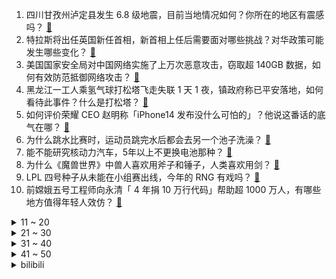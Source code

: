 1. 四川甘孜州泸定县发生 6.8 级地震，目前当地情况如何？你所在的地区有震感吗？ [:link:](https://www.zhihu.com/question/551889682)
2. 特拉斯将出任英国新任首相，新首相上任后需要面对哪些挑战？对华政策可能发生哪些变化？ [:link:](https://www.zhihu.com/question/551797709)
3. 美国国家安全局对中国网络实施了上万次恶意攻击，窃取超 140GB 数据，如何有效防范抵御网络攻击？ [:link:](https://www.zhihu.com/question/551874061)
4. 黑龙江一工人乘氢气球打松塔飞走失联 1 天 1 夜，镇政府称已平安落地，如何看待此事件？什么是打松塔？ [:link:](https://www.zhihu.com/question/551864626)
5. 如何评价荣耀 CEO 赵明称「iPhone14 发布没什么可怕的」？他说这番话的底气在哪？ [:link:](https://www.zhihu.com/question/551923560)
6. 为什么跳水比赛时，运动员跳完水后都会去另一个池子洗澡？ [:link:](https://www.zhihu.com/question/20393628)
7. 能不能研究核动力汽车，5年以上不更换电池那种？ [:link:](https://www.zhihu.com/question/549668847)
8. 为什么《魔兽世界》中兽人喜欢用斧子和锤子，人类喜欢用剑？ [:link:](https://www.zhihu.com/question/535598329)
9. LPL 四号种子从未能在小组赛出线，今年的 RNG 有戏吗？ [:link:](https://www.zhihu.com/question/551876999)
10. 前嫦娥五号工程师向永清「 4 年捐 10 万行代码」帮助超 1000 万人，有哪些地方值得年轻人效仿？ [:link:](https://www.zhihu.com/question/551887004)
<details>
<summary>11 ~ 20</summary>

11. 高考数学只考了 57 分，今年复读怎么才能提高到 130？ [:link:](https://www.zhihu.com/question/551641426)
12. 《琅琊榜》最后夏江在殿前对质指认梅长苏就是林殊时，为啥皇帝没杀了林殊？ [:link:](https://www.zhihu.com/question/511741279)
13. 为什么美国电影中男人刮胡子大都是用手动剃须刀而不是电动的？ [:link:](https://www.zhihu.com/question/19957079)
14. S12 全球总决赛 LPL 四支队伍有希望能挺到决赛吗？ [:link:](https://www.zhihu.com/question/551827997)
15. 显示器价格差异那么大，它们之间有什么区别？ [:link:](https://www.zhihu.com/question/551150606)
16. 云南某校 536 名学生视力全部 5.0 或以上，居家学习、「电子刺客」下，如何避免近视低龄化趋势？ [:link:](https://www.zhihu.com/question/551871564)
17. 人到中年，你觉得生活重要？还是孩子重要？ [:link:](https://www.zhihu.com/question/544422689)
18. 两个孕妇打架，算不算两个孩子开EVA对战？ [:link:](https://www.zhihu.com/question/543433662)
19. 深圳警方通报港星黄竣锋餐厅遇袭，被连砍三刀，目前伤情稳定，嫌疑人将面临哪些处罚？ [:link:](https://www.zhihu.com/question/551636612)
20. 孩子3岁，身为母亲，家庭条件没有多数家庭条件好，学历也没有大多数人家高，我怎么做才能把孩子教育的更好？ [:link:](https://www.zhihu.com/question/551854631)
</details>
<details>
<summary>21 ~ 30</summary>

21. 大学生平价水乳有哪些可以选择？ [:link:](https://www.zhihu.com/question/54736638)
22. 外交部称「美国长期无差别监听中国手机用户」，还有哪些信息可以关注？ [:link:](https://www.zhihu.com/question/551917146)
23. 有哪些看起来不起眼，其实含金量很高的职业？ [:link:](https://www.zhihu.com/question/548689516)
24. 假如你须在马钰、郭襄、玄慈、陈近南、莫大（均默认40岁）中择一拜师，否则就被抓去当太监，你会怎么选？ [:link:](https://www.zhihu.com/question/551891633)
25. 如何评价许嵩作曲、方文山作词的歌曲《纸上雪》? [:link:](https://www.zhihu.com/question/551657454)
26. 国铁集团负债破 6 万亿元大关，如何看待这一数据？高铁为什么会亏这么多钱？ [:link:](https://www.zhihu.com/question/551176432)
27. 《拯救大兵瑞恩》中牺牲八个人拯救一个人到底值不值？ [:link:](https://www.zhihu.com/question/24372271)
28. 如何看待主播芜湖大司马玩《绝地求生》被蓝洞判定为使用外挂连续封禁？ [:link:](https://www.zhihu.com/question/551651330)
29. 美前检察官称「特朗普可能已卖掉白宫机密文件，应立即被逮捕」，如属实，特朗普将面临什么？ [:link:](https://www.zhihu.com/question/551866875)
30. 英国迎来第三位女首相，「新铁娘子」特拉斯能否继承撒切尔「衣钵」将英国拽出当前泥潭？ [:link:](https://www.zhihu.com/question/551945367)
</details>
<details>
<summary>31 ~ 40</summary>

31. 四川雅安发布公告，泸定地震雅安灾区面向社会接收救灾捐赠，目前需要哪些帮助？目前情况如何？ [:link:](https://www.zhihu.com/question/551977045)
32. 冒泡赛 Doinb 纯肉瑞兹领先小虎输出装塞拉斯 3765 点伤害，这是英雄问题还是选手原因？ [:link:](https://www.zhihu.com/question/551872107)
33. 长沙种出 2 米 2 高巨型稻致敬袁隆平，这种水稻是如何培育的？ [:link:](https://www.zhihu.com/question/551625669)
34. 中国外交部第 33 任新闻发言人毛宁亮相记者会，对她你有哪些了解？还有哪些信息值得关注？ [:link:](https://www.zhihu.com/question/551906773)
35. 五年以后计算机就业形势会怎样? [:link:](https://www.zhihu.com/question/548555074)
36. 湘雅二院持续自查自纠，15 名医护人员违规被罚，取消两主任医生医疗资质，如何看待这一结果？ [:link:](https://www.zhihu.com/question/551926013)
37. 高考志愿填报失误是一种什么体验？ [:link:](https://www.zhihu.com/question/63096139)
38. 你什么时候发现真的有天赋差距的? [:link:](https://www.zhihu.com/question/531148965)
39. 你对钱有概念吗？ [:link:](https://www.zhihu.com/question/551819698)
40. 是继续上学还是打工？ [:link:](https://www.zhihu.com/question/551490885)
</details>
<details>
<summary>41 ~ 50</summary>

41. 假想和一台电动车一起穿越到不可能的地方会怎样？ [:link:](https://www.zhihu.com/question/550822744)
42. 考研英语二怎么复习才能上80+？ [:link:](https://www.zhihu.com/question/540387593)
43. 大渡河一级支流湾东河断流引发堰塞湖，危害如何？该如何应对？地震还易引发哪些次生灾害？ [:link:](https://www.zhihu.com/question/551977827)
44. 建筑抗震等级、抗震设防烈度、地震震级三者之间有什么区别和联系？ [:link:](https://www.zhihu.com/question/23801840)
45. 订单班职校生只有 20% 去对口企业，反映了哪些问题？校企合作如何有效对接产业需求？ [:link:](https://www.zhihu.com/question/551860525)
46. 9月5日，四川泸定县附近发生 6.8 级左右地震， 雅安石棉县发生 4.2 级地震，当地情况如何？ [:link:](https://www.zhihu.com/question/551889769)
47. 咖啡重要还是睡半小时重要？ [:link:](https://www.zhihu.com/question/546496063)
48. 在迷茫的低谷期，自己应该要怎么做，该怎么办？ [:link:](https://www.zhihu.com/question/551685672)
49. 海清在《隐入尘烟》中的表演怎么样？ [:link:](https://www.zhihu.com/question/551228303)
50. 四川甘孜州将州级地震应急响应调整为一级，这意味着什么？各机构确定地震应急响应级别的标准是什么？ [:link:](https://www.zhihu.com/question/551956364)
</details><details>
<summary>bilibili</summary>

1. 卸载！！！！！ [:link:](//www.bilibili.com/video/BV1AK411f7KR)
2. 【医案寻踪】无糖饮料越喝越胖？全网唯一一个敢说实话的人... [:link:](//www.bilibili.com/video/BV1TV4y1p7GK)
3. 【火焰醉枪】卧槽！这火焰枪竟然不是特效，30个小时匠心制作…… [:link:](//www.bilibili.com/video/BV1yW4y1q78t)
4. 我又开始玩梗了，而且还进去了。 [:link:](//www.bilibili.com/video/BV19P411V7Kz)
5. 讲个自己的离谱事情 [:link:](//www.bilibili.com/video/BV1oe4y1d7um)
6. 离谱到家了！两社恐挑战去7个UP主家零元购！ [:link:](//www.bilibili.com/video/BV1Ja41137BA)
7. 听说《荔枝烤鸡》很美味，到底是纯属娱乐还是确有此事？ [:link:](//www.bilibili.com/video/BV1pP411V7x6)
8. 格斗运动员最怕什么不是强大的对手而是赛前不让喝水，林荷琴vs平田树赛前36小时备战记录。 [:link:](//www.bilibili.com/video/BV1pa41137zp)
9. 科目三：作毙 [:link:](//www.bilibili.com/video/BV1PG4y1r7JX)
10. 学生时代最全攻略书！B站最牛的学习资源都在这儿！学习方法/中学/大学/研究生/考证/留学/成长/求职 | 开学解惑图鉴 [:link:](//www.bilibili.com/video/BV1rY4y1T7Lk)
<details>
<summary>11 ~ 20</summary>

11. 老板？架空啦！ [:link:](//www.bilibili.com/video/BV1BD4y1B7ji)
12. 【英雄联盟】陈奕迅《孤勇者》全球首唱SHOW [:link:](//www.bilibili.com/video/BV1qd4y1G7zJ)
13. 家里有游乐园？【杜海皇】 [:link:](//www.bilibili.com/video/BV1ae4y1d7z8)
14. 大！脑 ！充！ 血！ [:link:](//www.bilibili.com/video/BV1de411g7U6)
15. 压力大，容易emo，做什么事都没有兴趣，强烈建议看看这部电影 [:link:](//www.bilibili.com/video/BV1Fg411S7xG)
16. 【苏星河】我的这个微信，你们没人用过 [:link:](//www.bilibili.com/video/BV1tV4y1H72k)
17. B站首发！实拍立体机动装置正式起飞！那些被我们放弃的梦，总有一天会再次点亮！ [:link:](//www.bilibili.com/video/BV1Nt4y177Lj)
18. 三代毒品同框，会是什么样的命运？ [:link:](//www.bilibili.com/video/BV17U4y1z7nc)
19. 专家下地铺地毯？我来说句公道话 [:link:](//www.bilibili.com/video/BV1At4y177nv)
20. 纠错指南 [:link:](//www.bilibili.com/video/BV1ZK411Z7DY)
</details>
<details>
<summary>21 ~ 30</summary>

21. 妖怪要有我这速度，也不至于吃不上唐僧肉了 [:link:](//www.bilibili.com/video/BV1fe4y1d79d)
22. 老师教给我的不只是知识，还有爱~ [:link:](//www.bilibili.com/video/BV15U4y1z7GT)
23. 祖先的玩意传到今天，手艺传承可别间断 [:link:](//www.bilibili.com/video/BV1Ee4y1h7fc)
24. 用超轻黏土捏一个小奶牛 [:link:](//www.bilibili.com/video/BV1pB4y157Bh)
25. 【许嵩x方文山】神仙组合！“嵩山”联手创作新歌《纸上雪》 [:link:](//www.bilibili.com/video/BV16d4y1G7tY)
26. 爱人过着过着就散了，加拿大人走着走着就熟了 [:link:](//www.bilibili.com/video/BV1sP411V7M2)
27. 【原神动画】荧：这玩意比弓箭好用多了 [:link:](//www.bilibili.com/video/BV1fG4y167VZ)
28. 羊 肉 天 花 板 [:link:](//www.bilibili.com/video/BV1tV4y1p7ux)
29. 街头碳水大师：这玩意怎么可能不好吃呢？！ [:link:](//www.bilibili.com/video/BV1fe411g7F5)
30. 这《叮叮当当》，真是太刑了！ [:link:](//www.bilibili.com/video/BV1Zt4y1E7mU)
</details>
<details>
<summary>31 ~ 40</summary>

31. 抽空去了趟新疆，大家帮忙看看这个背景假不假 [:link:](//www.bilibili.com/video/BV1ce41137Kx)
32. 鸡 [:link:](//www.bilibili.com/video/BV1PN4y1F7Hk)
33. 招安？招甚鸟安！李逵灵魂拷问震惊梁山！《水浒传》P37 [:link:](//www.bilibili.com/video/BV16Y4y1T7Z8)
34. 上海猩猩哥居然这样欢迎贵阳猩猩哥？！【头大挑战ep02-中国BOY超级大猩猩】 [:link:](//www.bilibili.com/video/BV1Me41137rX)
35. 我们管这叫军训，外国人管这叫实兵演习！ [:link:](//www.bilibili.com/video/BV1DP4y1o7y1)
36. 钟离：之前也妹说要收钱啊？？ [:link:](//www.bilibili.com/video/BV1j14y1s7yH)
37. 没有不上镜的人，只有不会引导的摄影师 [:link:](//www.bilibili.com/video/BV1de411g71e)
38. 来华30年，我终于拿到了中国绿卡！ [:link:](//www.bilibili.com/video/BV1f14y1W7BU)
39. 当你开学后发现自己的舍友是个电竞职业选手时 [:link:](//www.bilibili.com/video/BV17d4y1R7oT)
40. 小猫咪们似乎明白了店里即将发生的一切… [:link:](//www.bilibili.com/video/BV1bd4y1R7Ki)
</details>
<details>
<summary>41 ~ 50</summary>

41. 😂日本花火大会的背后，全是汗水和泪水！懂得扣懂！ [:link:](//www.bilibili.com/video/BV1kG4y167Qw)
42. 圆梦童年！挑战1W元通关美食大战老鼠！#1 [:link:](//www.bilibili.com/video/BV1mg411U7Re)
43. 谁能吃空这一盆，立马入职！ [:link:](//www.bilibili.com/video/BV12K411Z7ET)
44. 关于羊要吃人这件事你怎么看 [:link:](//www.bilibili.com/video/BV1ot4y1j7eh)
45. 来，小夫，给他整个活！ [:link:](//www.bilibili.com/video/BV1aU4y1z7ja)
46. 找工作遇到的全是新套路？【慧小媛】feat.AKA舅妈 [:link:](//www.bilibili.com/video/BV1yP411V7kx)
47. 评分5.7！如此垃圾的结尾！假面骑士Revice完结吐槽 [:link:](//www.bilibili.com/video/BV18V4y1p7JQ)
48. 不行了，我们真的土飞天了！！！ [:link:](//www.bilibili.com/video/BV1ga41137Gs)
49. 你们要的没有小姐姐版来了 [:link:](//www.bilibili.com/video/BV16D4y1679R)
50. 为什么要支持白象方便面？这就是原因 [:link:](//www.bilibili.com/video/BV1FD4y1z7ro)
</details>
<details>
<summary>51 ~ 60</summary>

51. 自助餐吃米饭才叫硬实力 [:link:](//www.bilibili.com/video/BV1wd4y1V7As)
52. 什么是服主？他说...... [:link:](//www.bilibili.com/video/BV1cg411S7Zo)
53. 德国室友: 我为什么没在中国上学！！ [:link:](//www.bilibili.com/video/BV12d4y1G74H)
54. 全国统一的军训吐槽！社恐与社牛的神奇友谊？！ [:link:](//www.bilibili.com/video/BV1bP411V7NQ)
55. 全世界最珍贵的西班牙红魔虾！140元1只！到底好不好吃？ [:link:](//www.bilibili.com/video/BV19W4y1q7ZT)
56. 在猫面前崩溃过一次之后，好像明白了养宠物的意义…… [:link:](//www.bilibili.com/video/BV1me4y1d7BV)
57. 《 老 子 不 给 》日语整活版！ [:link:](//www.bilibili.com/video/BV1pe41137wE)
58. 销冠如何应对还价 [:link:](//www.bilibili.com/video/BV1he4y1Y7Xo)
59. 我好像，把自己弄丢了。 [:link:](//www.bilibili.com/video/BV1p14y1s7np)
60. 物资准备好，即刻启程 [:link:](//www.bilibili.com/video/BV1qG411G7Co)
</details>
<details>
<summary>61 ~ 70</summary>

61. 乙游穿搭现实版 [:link:](//www.bilibili.com/video/BV1j14y1s7AR)
62. 有正常人吗？快来管管吧！！ [:link:](//www.bilibili.com/video/BV1jd4y1V7bp)
63. 《 中 式 炸 鸡 》 [:link:](//www.bilibili.com/video/BV1YW4y1q7QR)
64. 【时代少年团】《哪吒》练习室版 [:link:](//www.bilibili.com/video/BV1yt4y1j7RW)
65. 花一年时间才找到的巨大玫瑰龙，掰开脑壳的瞬间，我惊呆了 [:link:](//www.bilibili.com/video/BV1sa411373Q)
66. 我们家人做擅长的就是采蘑菇了。 [:link:](//www.bilibili.com/video/BV1Ae41137LU)
67. 全员Kpop！这还拿不下你？！ [:link:](//www.bilibili.com/video/BV1zG411G7tQ)
68. BLACKPINK《PINK VENOM》全曲翻跳｜MV灵感10套换装｜原相机无滤镜不拉腿 [:link:](//www.bilibili.com/video/BV1Qt4y1j7dx)
69. 帮我看看这玩意儿是不是真原神？ [:link:](//www.bilibili.com/video/BV18B4y1g7ea)
70. 当凉湉子家破产是什么体验 [:link:](//www.bilibili.com/video/BV1Ge411377Q)
</details>
<details>
<summary>71 ~ 80</summary>

71. 狼人傻2 [:link:](//www.bilibili.com/video/BV1nd4y1R7UB)
72. 大堂经理去新店示威 [:link:](//www.bilibili.com/video/BV1yW4y1q7A7)
73. 大悦，你听妈狡辩... [:link:](//www.bilibili.com/video/BV1oP411V7n9)
74. 绑架公主不改名一家 [:link:](//www.bilibili.com/video/BV12d4y1G723)
75. 第一次和喜欢的人出COS是种怎样的体验？ [:link:](//www.bilibili.com/video/BV19B4y1g746)
76. 无论什么事，你妈一让你干，马上就不想干了 [:link:](//www.bilibili.com/video/BV1Nt4y177RG)
77. 【TRN平行宇宙】锦衣特战连 22式作训服换装视频流出 [:link:](//www.bilibili.com/video/BV1EK411f7v5)
78. 耗时半年制作！我的世界动画-开篇【蛮荒】 [:link:](//www.bilibili.com/video/BV1oP411V7Qm)
79. 假如人生是24小时制的，你喜欢哪一刻呢？ [:link:](//www.bilibili.com/video/BV1e14y1s7vt)
80. 对不起！实在太好笑了！【不要笑挑战】 [:link:](//www.bilibili.com/video/BV1nV4y1p7BD)
</details>
<details>
<summary>81 ~ 90</summary>

81. 不如跳舞 [:link:](//www.bilibili.com/video/BV1HB4y1G7Ly)
82. 只强是什么梗【梗指南】 [:link:](//www.bilibili.com/video/BV1eG411G7Fe)
83. 回答一波大家近期以来的疑问 [:link:](//www.bilibili.com/video/BV1ve4y1d7n8)
84. 圆形违反了物理定律，根本不可能存在 [:link:](//www.bilibili.com/video/BV16P4y1o7CZ)
85. 你等着我律师来！！！ [:link:](//www.bilibili.com/video/BV1pD4y1B76j)
86. 骑行川藏中线，疫情原因被困在峡谷铁皮房内，只能原地躺平自我隔离 [:link:](//www.bilibili.com/video/BV1VG4y1r7T5)
87. 百事太汽国风剧场合集 [:link:](//www.bilibili.com/video/BV1te4y1h7ke)
88. 今儿继续探索美国人去麦当劳都吃什么！难道这就是传说中的“麦乐鸡王”？！ [:link:](//www.bilibili.com/video/BV1wK411f7PS)
89. 猫 雷 猎 手 [:link:](//www.bilibili.com/video/BV1NN4y1F7ZV)
90. 只有5块的海胆拼图花了帅小伙四个小时？ [:link:](//www.bilibili.com/video/BV1LV4y1p7r6)
</details>
<details>
<summary>91 ~ 100</summary>

91. 动 捕 猛 男 [:link:](//www.bilibili.com/video/BV1FN4y1F7sy)
92. S12全球总决赛LPL出征仪式！ [:link:](//www.bilibili.com/video/BV1QB4y1G746)
93. 细！《猫和老鼠》中的小穿帮竟然有这么多！画师偷懒？ [:link:](//www.bilibili.com/video/BV1kD4y1672t)
94. 守约：狄大人来贴贴 [:link:](//www.bilibili.com/video/BV1ie411g72J)
95. 中式夏日路边摊让芬兰家人想住在中国！狼牙土豆配冰粉爽翻天！牙签牛肉太好炫！揭秘侄女恋情新发展！ [:link:](//www.bilibili.com/video/BV1MY4y1M7Sf)
96. 史上最“肝”空岛UP主接力生存【第十二位】 [:link:](//www.bilibili.com/video/BV1CP411V79x)
97. 末影小姐姐怕水与鸡骑士的诞生 [:link:](//www.bilibili.com/video/BV1QK411Z7dZ)
98. “ 俗 ！低 俗 ！” [:link:](//www.bilibili.com/video/BV12K411Z7Qs)
99. 鉴定一下网络热门植物视频，用小红花，一块做好事 [:link:](//www.bilibili.com/video/BV1xa41137uA)
100. 此生必去是新疆！遍地生长着羊肉串，太治愈了 [:link:](//www.bilibili.com/video/BV1eG411G71J)
</details></details>